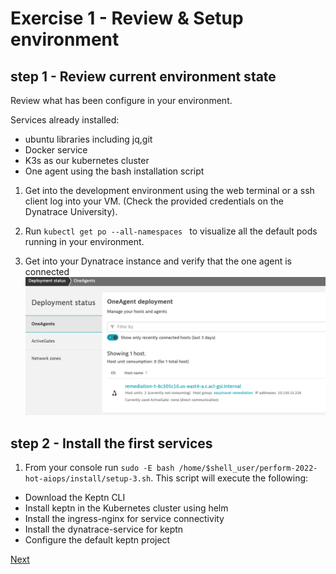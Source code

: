 # Exercise 1 - Review & Setup environment

## step 1 - Review current environment state

Review what has been configure in your environment.

Services already installed:

- ubuntu libraries including jq,git
- Docker service
- K3s as our kubernetes cluster
- One agent using the bash installation script 

1. Get into the development environment
using the web terminal or a ssh client log into your VM. (Check the provided credentials on the Dynatrace University).

2. Run ```kubectl get po --all-namespaces ``` to visualize all the default pods running in your environment. 

3. Get into your Dynatrace instance and verify that the one agent is connected
![deploy](./images/deploy-state.png)

## step 2 - Install the first services

1. From your console run ```sudo -E bash /home/$shell_user/perform-2022-hot-aiops/install/setup-3.sh```.
 This script will execute the following:
 - Download the Keptn CLI
 - Install keptn in the Kubernetes cluster using helm
 - Install the ingress-nginx for service connectivity
 - Install the dynatrace-service for keptn
 - Configure the default keptn project

[Next](./exercise-2.md)